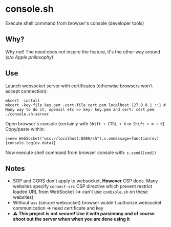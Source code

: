 # console.sh

Execute shell command from browser's console (developer tools)

## Why?

Why not! The need does not inspire the feature, it's the other way around *(s/o Apple philosophy)*

## Use

Launch websocket server with certificates (otherwise browsers won't accept connection):
```shell
mkcert -install
mkcert -key-file key.pem -cert-file cert.pem localhost 127.0.0.1 ::1 # Many way to do it, openssl etc => key: key.pem and cert: cert.pem
./console.sh-server
```

Open browser's console (certainly with `Shift + CTRL + K` or `Shift + ⌘ + K`). Copy/paste within:
```
s=new WebSocket("wss://localhost:8080/sh"),s.onmessage=function(ev){console.log(ev.data)}
```

Now execute shell command from browser console with: `s.send([cmd])`

## Notes
* SOP and CORS don't apply to websocket, **However** CSP does. Many websites specify `connect-src` CSP directive which prevent restrict loaded URL from WebSocket (⇒ can't use `conbsole.sh` on these websites)
* Without `wss` (secure websocket) browser wuldn't authorize websocket communication ⇒ need certificate and key
* **⚠️ This project is not secure! Use it with parsimony and of course shoot out the server when when you are done using it**
